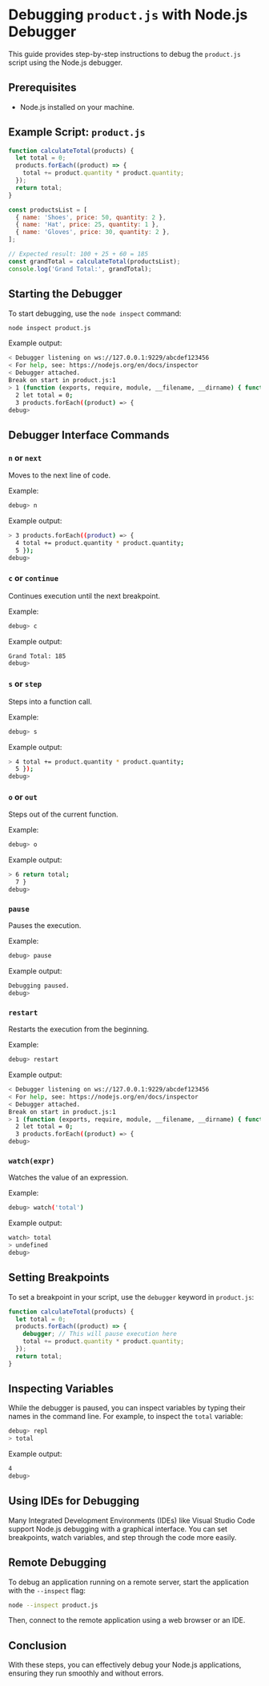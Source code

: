 # Debugging `product.js` with Node.js Debugger

This guide provides step-by-step instructions to debug the `product.js` script using the Node.js debugger.

## Prerequisites

- Node.js installed on your machine.

## Example Script: `product.js`

```javascript
function calculateTotal(products) {
  let total = 0;
  products.forEach((product) => {
    total += product.quantity * product.quantity;
  });
  return total;
}

const productsList = [
  { name: 'Shoes', price: 50, quantity: 2 },
  { name: 'Hat', price: 25, quantity: 1 },
  { name: 'Gloves', price: 30, quantity: 2 },
];

// Expected result: 100 + 25 + 60 = 185
const grandTotal = calculateTotal(productsList);
console.log('Grand Total:', grandTotal);
```

## Starting the Debugger

To start debugging, use the `node inspect` command:

```bash
node inspect product.js
```

Example output:
```bash
< Debugger listening on ws://127.0.0.1:9229/abcdef123456
< For help, see: https://nodejs.org/en/docs/inspector
< Debugger attached.
Break on start in product.js:1
> 1 (function (exports, require, module, __filename, __dirname) { function calculateTotal(products) {
  2 let total = 0;
  3 products.forEach((product) => {
debug>
```

## Debugger Interface Commands

### `n` or `next`

Moves to the next line of code.

Example:
```bash
debug> n
```

Example output:
```bash
> 3 products.forEach((product) => {
  4 total += product.quantity * product.quantity;
  5 });
debug>
```

### `c` or `continue`

Continues execution until the next breakpoint.

Example:
```bash
debug> c
```

Example output:
```bash
Grand Total: 185
debug> 
```

### `s` or `step`

Steps into a function call.

Example:
```bash
debug> s
```

Example output:
```bash
> 4 total += product.quantity * product.quantity;
  5 });
debug>
```

### `o` or `out`

Steps out of the current function.

Example:
```bash
debug> o
```

Example output:
```bash
> 6 return total;
  7 }
debug>
```

### `pause`

Pauses the execution.

Example:
```bash
debug> pause
```

Example output:
```bash
Debugging paused.
debug>
```

### `restart`

Restarts the execution from the beginning.

Example:
```bash
debug> restart
```

Example output:
```bash
< Debugger listening on ws://127.0.0.1:9229/abcdef123456
< For help, see: https://nodejs.org/en/docs/inspector
< Debugger attached.
Break on start in product.js:1
> 1 (function (exports, require, module, __filename, __dirname) { function calculateTotal(products) {
  2 let total = 0;
  3 products.forEach((product) => {
debug>
```

### `watch(expr)`

Watches the value of an expression.

Example:
```bash
debug> watch('total')
```

Example output:
```bash
watch> total
> undefined
debug>
```

## Setting Breakpoints

To set a breakpoint in your script, use the `debugger` keyword in `product.js`:

```javascript
function calculateTotal(products) {
  let total = 0;
  products.forEach((product) => {
    debugger; // This will pause execution here
    total += product.quantity * product.quantity;
  });
  return total;
}
```

## Inspecting Variables

While the debugger is paused, you can inspect variables by typing their names in the command line. For example, to inspect the `total` variable:

```bash
debug> repl
> total
```

Example output:
```bash
4
debug>
```

## Using IDEs for Debugging

Many Integrated Development Environments (IDEs) like Visual Studio Code support Node.js debugging with a graphical interface. You can set breakpoints, watch variables, and step through the code more easily.

## Remote Debugging

To debug an application running on a remote server, start the application with the `--inspect` flag:

```bash
node --inspect product.js
```

Then, connect to the remote application using a web browser or an IDE.

## Conclusion

With these steps, you can effectively debug your Node.js applications, ensuring they run smoothly and without errors.

